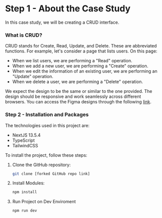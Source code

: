 # Step 1 - About the Case Study

In this case study, we will be creating a CRUD interface.

### What is CRUD?

CRUD stands for Create, Read, Update, and Delete. These are abbreviated functions. For example, let's consider a page that lists users. On this page:

- When we list users, we are performing a "Read" operation.
- When we add a new user, we are performing a "Create" operation.
- When we edit the information of an existing user, we are performing an "Update" operation.
- When we delete a user, we are performing a "Delete" operation.

We expect the design to be the same or similar to the one provided. The design should be responsive and work seamlessly across different browsers. You can access the Figma designs through the following [link](#).

### Step 2 - Installation and Packages

The technologies used in this project are:

- NextJS 13.5.4
- TypeScript
- TailwindCSS

To install the project, follow these steps:

1. Clone the GitHub repository:
   ```bash
   git clone [forked GitHub repo link]
   ```
2. Install Modules:
   ```bash
   npm install
   ```
3. Run Project on Dev Enviroment
   ```bash
   npm run dev
   ```
